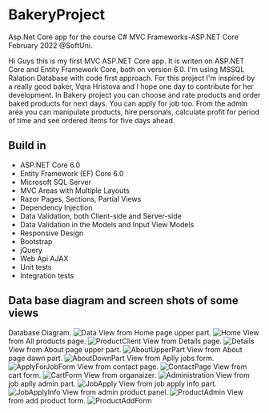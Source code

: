 # BakeryProject

<div>Asp.Net Core app for the course C# MVC Frameworks-ASP.NET Core February 2022 @SoftUni.</div>
<p>Hi Guys this is my first MVC ASP.NET Core app. It is writen on ASP.NET Core and Entity Framework Core, both on version 6.0. I'm using MSSQL Ralation Database with code first approach. For this project I'm inspired by a really good baker, Vqra Hristova and I hope one day to contribute for her development.
In Bakery project you can choose and rate products and order baked products for next days. You can apply 
for job too. From the admin area you can manipulate products, hire personals, calculate profit for period of time and see ordered items for five days ahead.</p>

<h2>Build in</h2>
<ul>
  <li>ASP.NET Core 6.0</li>
  <li>Entity Framework (EF) Core 6.0</li>
  <li>Microsoft SQL Server</li>
  <li>MVC Areas with Multiple Layouts</li>
  <li>Razor Pages, Sections, Partial Views</li>  
  <li>Dependency Injection</li>
  <li>Data Validation, both Client-side and Server-side</li>
  <li>Data Validation in the Models and Input View Models</li>
  <li>Responsive Design</li>
  <li>Bootstrap</li>
  <li>jQuery</li>
  <li>Web Api AJAX</li>
  <li>Unit tests</li> 
  <li>Integration tests</li> 
</ul>
<h2>Data base diagram and screen shots of some views</h2>

Database Diagram.
![Data](https://user-images.githubusercontent.com/75274983/165591576-8d7d4365-23d7-4d73-beda-8488b7fca5fd.png)
View from Home page upper part.
![Home](https://user-images.githubusercontent.com/75274983/162289001-141c15ed-b09a-47d3-9109-898b948d92ce.jpg)
View from All products page.
![ProductClient](https://user-images.githubusercontent.com/75274983/197409358-22a0ce49-d882-4317-9f38-a7e838b62b40.png)
View from Details page.
![Details](https://user-images.githubusercontent.com/75274983/162293107-a4d04f21-e4d1-4cb5-9ab2-efc680371f31.jpg)
View from About page upper part.
![AboutUpperPart](https://user-images.githubusercontent.com/75274983/197409456-faaf527c-c24a-4bfb-8fb5-8f19f793264a.png)
View from About page dawn part.
![AboutDownPart](https://user-images.githubusercontent.com/75274983/197409530-35c482e5-1251-4ebe-b3b6-ef3f0b2320a4.png)
View from Aplly jobs form.
![ApplyForJobForm](https://user-images.githubusercontent.com/75274983/197409633-2aa05cb7-7644-4a86-8347-cf3fc76e3f86.png)
View from contact page.
![ContactPage](https://user-images.githubusercontent.com/75274983/197409698-a173302f-c979-4af2-b431-c14d7de0e4d8.png)
View from cart form.
![CartForm](https://user-images.githubusercontent.com/75274983/197409744-342272b8-e335-4887-84b8-13de025b91e6.png)
View from organaizer.
![Administration](https://user-images.githubusercontent.com/75274983/162289824-b55f3580-e9aa-4bab-8c59-1b4aed4771e1.jpg)
View from job aplly admin part.
![JobApply](https://user-images.githubusercontent.com/75274983/197409942-36b004d3-9f50-4877-abfb-c0c1121c9116.png)
View from job apply info part.
![JobApplyInfo](https://user-images.githubusercontent.com/75274983/197410010-eed16095-a4bd-484c-9898-0460699c7f88.png)
View from admin product panel.
![ProductAdmin](https://user-images.githubusercontent.com/75274983/197410082-8956fcad-66f8-4e73-9939-b936c078403f.png)
View from add product form.
![ProductAddForm](https://user-images.githubusercontent.com/75274983/197410123-15d8af60-593b-4b7a-a6e8-d40b4a078dda.png)




